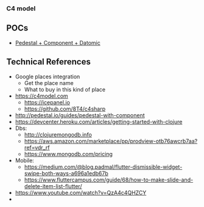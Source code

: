 ### C4 model



## POCs
- [Pedestal + Component + Datomic](https://github.com/gumberss/LearnLanguages/tree/master/Clojure/POCs/pedestal-components)

## Technical References
- Google places integration
	- Get the place name
	- What to buy in this kind of place
- https://c4model.com
	- https://icepanel.io
	- https://github.com/8T4/c4sharp
- http://pedestal.io/guides/pedestal-with-component
- https://devcenter.heroku.com/articles/getting-started-with-clojure
- Dbs:
	- http://clojuremongodb.info
	- https://aws.amazon.com/marketplace/pp/prodview-otb76awcrb7aa?ref=vdr_rf
	- https://www.mongodb.com/pricing
- Mobile: 
	- https://medium.com/@blog.padmal/flutter-dismissible-widget-swipe-both-ways-a696a1edb67b
	- https://www.fluttercampus.com/guide/68/how-to-make-slide-and-delete-item-list-flutter/
- https://www.youtube.com/watch?v=QzA4c4QHZCY
- 